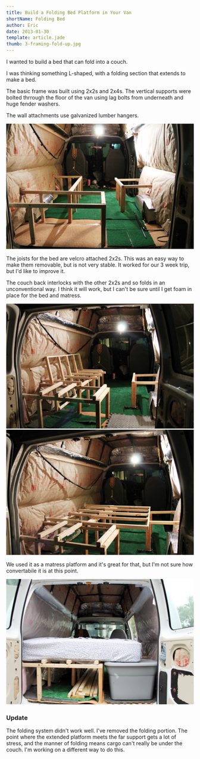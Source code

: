 ```yaml
---
title: Build a Folding Bed Platform in Your Van
shortName: Folding Bed
author: Eric
date: 2013-01-30
template: article.jade
thumb: 3-framing-fold-up.jpg
---
```


I wanted to build a bed that can fold into a couch.

I was thinking something L-shaped, with a folding section that extends to make a bed.

<span class="more"></span>

The basic frame was built using 2x2s and 2x4s. The vertical supports were bolted thrrough the floor of the van using lag bolts from underneath and huge fender washers.

The wall attachments use galvanized lumber hangers.

![Framing_basic](1-framing-basic.jpg)

The joists for the bed are velcro attached 2x2s. This was an easy way to make them removable, but is not very stable. It worked for our 3 week trip, but I'd like to improve it.

The couch back interlocks with the other 2x2s and so folds in an unconventional way. I think it will work, but I can't be sure until I get foam in place for the bed and matress.

![Framing_fold_up](3-framing-fold-up.jpg)
![Framing_fold_down](2-framing-fold-down.jpg)

We used it as a matress platform and it's great for that, but I'm not sure how convertabile it is at this point.

![With Matress](4-framing-with-mattress.jpg)


### Update
The folding system didn't work well. I've removed the folding portion. The point where the extended platform meets the far support gets a lot of stress, and the manner of folding means cargo can't really be under the couch. I'm working on a different way to do this.

